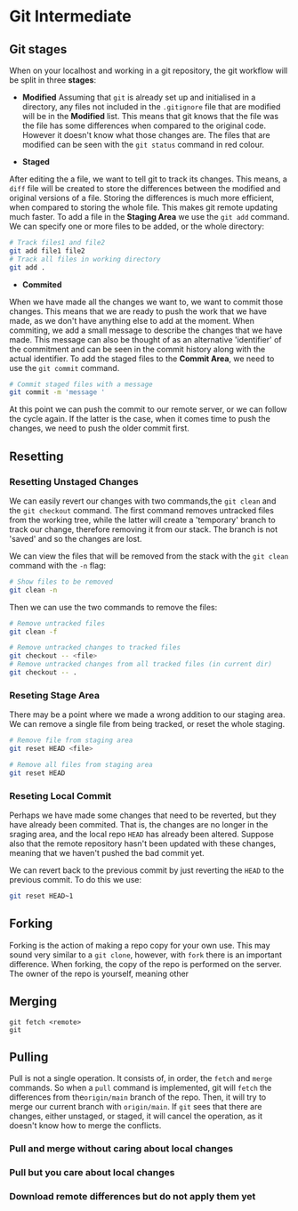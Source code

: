 # Git Intermediate

## Git stages
When on your localhost and working in a git repository, the git workflow will be split in three **stages**:

- **Modified**
Assuming that `git` is already set up and initialised in a directory, any files not included in the `.gitignore` file that are modified will be in the **Modified** list. 
This means that git knows that the file was the file has some differences when compared to the original code. However it doesn't know what those changes are.
The files that are modified can be seen with the `git status` command in red colour.

- **Staged**

After editing the a file, we want to tell git to track its changes. This means, a `diff` file will be created to store the differences between the modified and original versions of a file.
Storing the differences is much more efficient, when compared to storing the whole file. This makes git remote updating much faster.
To add a file in the **Staging Area** we use the `git add` command. We can specify one or more files to be added, or the whole directory:
```bash
# Track files1 and file2
git add file1 file2
# Track all files in working directory
git add .
```

- **Commited**

When we have made all the changes we want to, we want to commit those changes. This means that we are ready to push the work that we have made, as we don't have anything else to add at the moment.
When commiting, we add a small message to describe the changes that we have made. This message can also be thought of as an alternative 'identifier' of the commitment and can be seen in the commit history along with the actual identifier.
To add the staged files to the **Commit Area**, we need to use the `git commit` command.
```bash
# Commit staged files with a message
git commit -m 'message '
```
At this point we can push the commit to our remote server, or we can follow the cycle again. If the latter is the case, when it comes time to push the changes, we need to push the older commit first. 


## Resetting
### Resetting Unstaged Changes
We can easily revert our changes with two commands,the `git clean` and the `git checkout` command. The first command removes untracked files from the working tree,
while the latter will create a 'temporary' branch to track our change, therefore removing it from our stack. The branch is not 'saved' and so the changes are lost.

We can view the files that will be removed from the stack with the `git clean` command with the `-n` flag:
```bash
# Show files to be removed
git clean -n
```
Then we can use the two commands to remove the files:
```bash
# Remove untracked files
git clean -f

# Remove untracked changes to tracked files
git checkout -- <file>
# Remove untracked changes from all tracked files (in current dir)
git checkout -- .
```
### Reseting Stage Area

There may be a point where we made a wrong addition to our staging area. We can remove a single file from being tracked, or reset the whole staging.
```bash
# Remove file from staging area
git reset HEAD <file>

# Remove all files from staging area
git reset HEAD
```

### Reseting Local Commit
Perhaps we have made some changes that need to be reverted, but they have already been commited.
That is, the changes are no longer in the sraging area, and the local repo `HEAD` has already been altered.
Suppose also that the remote repository hasn't been updated with these changes, meaning that we haven't pushed the bad commit yet.

We can revert back to the previous commit by just reverting the `HEAD` to the previous commit.
To do this we use:
```bash
git reset HEAD~1
```

## Forking
Forking is the action of making a repo copy for your own use.
This may sound very similar to a `git clone`, however, with `fork` there is an important difference.
When forking, the copy of the repo is performed on the server. The owner of the repo is yourself, meaning other 

## Merging
```
git fetch <remote>
git 
```

## Pulling
Pull is not a single operation. It consists of, in order, the `fetch` and `merge` commands.
So when a `pull` command is implemented, git will `fetch` the differences from the`origin/main` branch of the repo. Then, it will try to merge our current branch with `origin/main`.
If `git` sees that there are changes, either unstaged, or staged, it will cancel the operation, as it doesn't know how to merge the conflicts. 

### Pull and merge without caring about local changes


### Pull but you care about local changes

### Download remote differences but do not apply them yet

